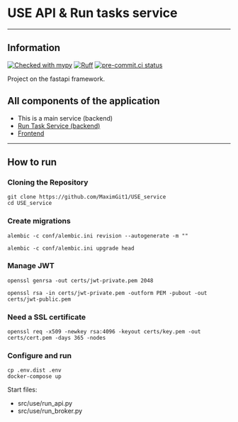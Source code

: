 # USE API & Run tasks service
___
## Information

[![Checked with mypy](https://www.mypy-lang.org/static/mypy_badge.svg)](https://mypy-lang.org/)
[![Ruff](https://img.shields.io/endpoint?url=https://raw.githubusercontent.com/charliermarsh/ruff/main/assets/badge/v2.json)](https://github.com/astral-sh/ruff)
[![pre-commit.ci status](https://results.pre-commit.ci/badge/github/pre-commit/pre-commit/main.svg)](https://results.pre-commit.ci/latest/github/pre-commit/pre-commit/main)

Project on the fastapi framework.

## All components of the application
- This is a main service (backend)
- [Run Task Service (backend)](https://github.com/MaximGit1/USE_run_serive)
- [Frontend](https://github.com/MaximGit1/USE_front)


___

## How to run

### Cloning the Repository
```
git clone https://github.com/MaximGit1/USE_service
cd USE_service
```

### Create migrations

```
alembic -c conf/alembic.ini revision --autogenerate -m ""
```
```
alembic -c conf/alembic.ini upgrade head
```

### Manage JWT

```
openssl genrsa -out certs/jwt-private.pem 2048
```
```
openssl rsa -in certs/jwt-private.pem -outform PEM -pubout -out certs/jwt-public.pem
```

### Need a SSL certificate
```
openssl req -x509 -newkey rsa:4096 -keyout certs/key.pem -out certs/cert.pem -days 365 -nodes
```


### Configure and run
```
cp .env.dist .env
docker-compose up
```

Start files:
- src/use/run_api.py
- src/use/run_broker.py
